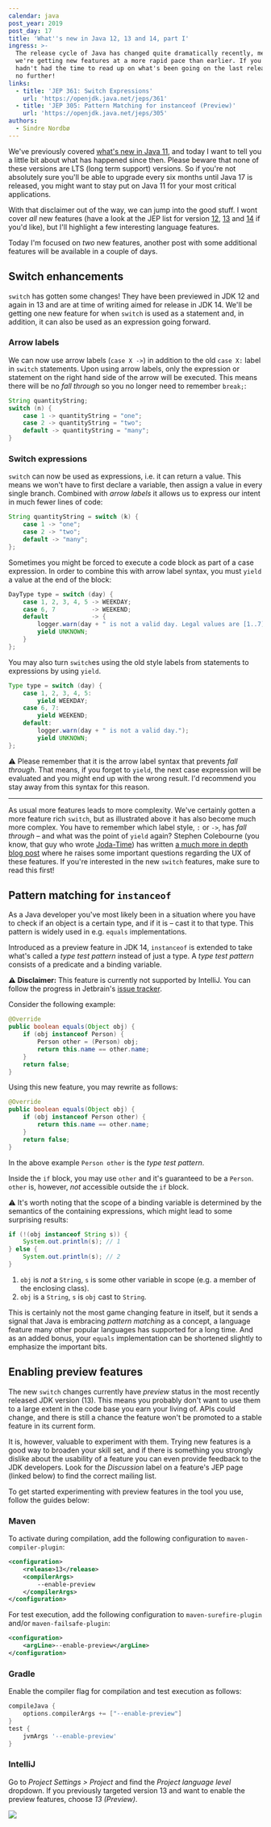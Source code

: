 ```yaml
---
calendar: java
post_year: 2019
post_day: 17
title: 'What''s new in Java 12, 13 and 14, part I'
ingress: >-
  The release cycle of Java has changed quite dramatically recently, meaning
  we're getting new features at a more rapid pace than earlier. If you still
  hadn't had the time to read up on what's been going on the last releases, look
  no further!
links:
  - title: 'JEP 361: Switch Expressions'
    url: 'https://openjdk.java.net/jeps/361'
  - title: 'JEP 305: Pattern Matching for instanceof (Preview)'
    url: 'https://openjdk.java.net/jeps/305'
authors:
  - Sindre Nordbø
---
```

We've previously covered [what's new in Java 11](https://java.christmas/2019/11), and today I want to tell you a little bit about what has happened since then. Please beware that none of these versions are LTS (long term support) versions. So if you're not absolutely sure you'll be able to upgrade every six months until Java 17 is released, you might want to stay put on Java 11 for your most critical applications.

With that disclaimer out of the way, we can jump into the good stuff. I wont cover _all_ new features (have a look at the JEP list for version [12](http://openjdk.java.net/projects/jdk/12/), [13](http://openjdk.java.net/projects/jdk/13/) and [14](http://openjdk.java.net/projects/jdk/14/) if you'd like), but I'll highlight a few interesting language features.

Today I'm focused on _two_ new features, another post with some additional features will be available in a couple of days.

## Switch enhancements

`switch` has gotten some changes! They have been previewed in JDK 12 and again in 13 and are at time of writing aimed for release in JDK 14. We'll be getting one new feature for when `switch` is used as a statement and, in addition, it can also be used as an expression going forward.

### Arrow labels

We can now use arrow labels (`case X ->`) in addition to the old `case X:` label in `switch` statements. Upon using arrow labels, only the expression or statement on the right hand side of the arrow will be executed. This means there will be no _fall through_ so you no longer need to remember `break;`:

```java
String quantityString;
switch (n) {
    case 1 -> quantityString = "one";
    case 2 -> quantityString = "two";
    default -> quantityString = "many";
}

```

### Switch expressions

`switch` can now be used as expressions, i.e. it can return a value. This means we won't have to first declare a variable, then assign a value in every single branch. Combined with _arrow labels_ it allows us to express our intent in much fewer lines of code:

```java
String quantityString = switch (k) {
    case 1 -> "one";
    case 2 -> "two";
    default -> "many";
};
```

Sometimes you might be forced to execute a code block as part of a case expression. In order to combine this with arrow label syntax, you must `yield` a value at the end of the block:

```java
DayType type = switch (day) {
    case 1, 2, 3, 4, 5 -> WEEKDAY;
    case 6, 7          -> WEEKEND;
    default            -> {
        logger.warn(day + " is not a valid day. Legal values are [1..7]");
        yield UNKNOWN;
    }
};
```

You may also turn `switch`es using the old style labels from statements to expressions by using `yield`.

```java
Type type = switch (day) {
    case 1, 2, 3, 4, 5:
        yield WEEKDAY;
    case 6, 7:
        yield WEEKEND;
    default:
        logger.warn(day + " is not a valid day.");
        yield UNKNOWN;
};
```

⚠️ Please remember that it is the arrow label syntax that prevents _fall through_. That means, if you forget to `yield`, the next case expression will be evaluated and you might end up with the wrong result. I'd recommend you stay away from this syntax for this reason.

---

As usual more features leads to more complexity. We've certainly gotten a more feature rich `switch`, but as illustrated above it has also become much more complex. You have to remember which label style, `:` or `->`, has _fall through_ – and what was the point of `yield` again? Stephen Colebourne (you know, that guy who wrote [Joda-Time](https://www.joda.org/joda-time/)) has written [a much more in depth blog post](https://blog.joda.org/2019/11/java-switch-4-wrongs-dont-make-right.html) where he raises some important questions regarding the UX of these features. If you're interested in the new `switch` features, make sure to read this first!

## Pattern matching for `instanceof`

As a Java developer you've most likely been in a situation where you have to check if an object is a certain type, and if it is – cast it to that type. This pattern is widely used in e.g. `equals` implementations.

Introduced as a preview feature in JDK 14, `instanceof` is extended to take what's called a _type test pattern_ instead of just a type. A _type test pattern_ consists of a predicate and a binding variable.

**⚠️ Disclaimer:** This feature is currently not supported by IntelliJ. You can follow the progress in Jetbrain's [issue tracker](https://youtrack.jetbrains.com/issue/IDEA-227613).

Consider the following example:

```java
@Override
public boolean equals(Object obj) {
    if (obj instanceof Person) {
        Person other = (Person) obj;
        return this.name == other.name;
    }
    return false;
}
```

Using this new feature, you may rewrite as follows:

```java
@Override
public boolean equals(Object obj) {
    if (obj instanceof Person other) {
        return this.name == other.name;
    }
    return false;
}
```

In the above example `Person other` is the _type test pattern_.

Inside the `if` block, you may use `other` and it's guaranteed to be a `Person`. `other` is, however, _not_ accessible outside the `if` block.

⚠️ It's worth noting that the scope of a binding variable is determined by the semantics of the containing expressions, which might lead to some surprising results:

```java
if (!(obj instanceof String s)) {
    System.out.println(s); // 1
} else {
    System.out.println(s); // 2
}
```

1. `obj` is _not_ a `String`, `s` is some other variable in scope (e.g. a member of the enclosing class).
2. `obj` is a `String`, `s` is `obj` cast to `String`.


This is certainly not the most game changing feature in itself, but it sends a signal that Java is embracing _pattern matching_ as a concept, a language feature many other popular languages has supported for a long time. And as an added bonus, your `equals` implementation can be shortened slightly to emphasize the important bits.


## Enabling preview features

The new `switch` changes currently have _preview_ status in the most recently released JDK version (13). This means you probably don't want to use them to a large extent in the code base you earn your living of. APIs could change, and there is still a chance the feature won't be promoted to a stable feature in its current form.

It is, however, valuable to experiment with them. Trying new features is a good way to broaden your skill set, and if there is something you strongly dislike about the usability of a feature you can even provide feedback to the JDK developers. Look for the _Discussion_ label on a feature's JEP page (linked below) to find the correct mailing list.

To get started experimenting with preview features in the tool you use, follow the guides below:

### Maven

To activate during compilation, add the following configuration to `maven-compiler-plugin`:

```xml
<configuration>
    <release>13</release>
    <compilerArgs>
        --enable-preview
    </compilerArgs>
</configuration>
```

For test execution, add the following configuration to `maven-surefire-plugin` and/or `maven-failsafe-plugin`:

```xml
<configuration>
    <argLine>--enable-preview</argLine>
</configuration>
```

### Gradle

Enable the compiler flag for compilation and test execution as follows:

```groovy
compileJava {
    options.compilerArgs += ["--enable-preview"]
}
test {
    jvmArgs '--enable-preview'
}
```

### IntelliJ

Go to _Project Settings > Project_ and find the _Project language level_ dropdown. If you previously targeted version 13 and want to enable the preview features, choose _13 (Preview)_.

![](https://i.ibb.co/xzxbqp3/intellij-enable-preview.png)

